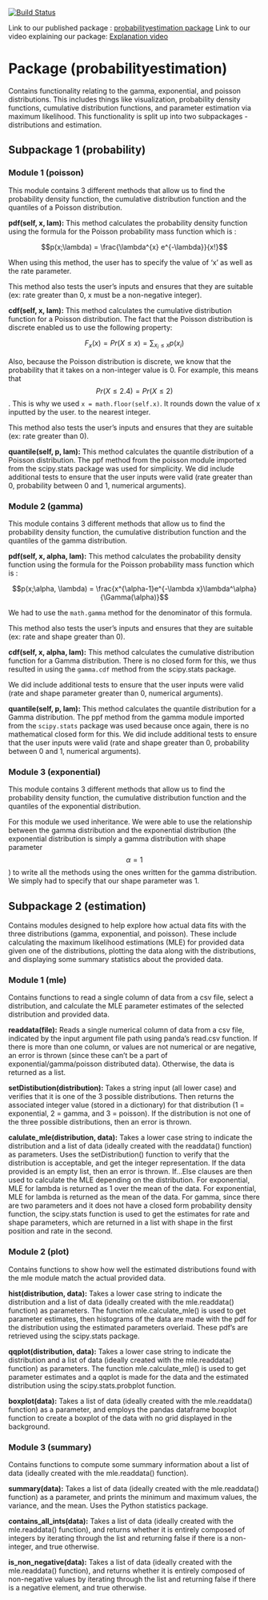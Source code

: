 [![Build Status](https://app.travis-ci.com/SaraAnnHall/533Lab4_SaraJustine.svg?token=fCRD5ox8wxGuFNwfs8Ju&branch=main)](https://app.travis-ci.com/SaraAnnHall/533Lab4_SaraJustine)

Link to our published package : [probabilityestimation package](https://pypi.org/project/probabilityestimation/#files)
Link to our video explaining our package: [Explanation video](https://www.youtube.com/watch?v=1lO4IPPRAhQ)

# Package (probabilityestimation) 
Contains functionality relating to the gamma, exponential, and poisson distributions. This includes things like visualization, probability density functions, cumulative distribution functions, and parameter estimation via maximum likelihood. This functionality is split up into two subpackages - distributions and estimation. 
## Subpackage 1 (probability)
### Module 1 (poisson)
This module contains 3 different methods that allow us to find the probability density function, the cumulative distribution function and the quantiles of a Poisson distribution. 

**pdf(self, x, lam):** This method calculates the probability density function using the formula for the Poisson probability mass function which is :

$$p(x;\lambda) = \frac{\lambda^{x} e^{-\lambda}}{x!}$$

When using this method, the user has to specify the value of ‘x’ as well as the rate parameter.

This method also tests the user’s inputs and ensures that they are suitable (ex: rate greater than 0, x must be a non-negative integer).

**cdf(self, x, lam):** This method calculates the cumulative distribution function for a Poisson distribution. The fact that the Poisson distribution is discrete enabled us to use the following property: 

$$F_x(x) = Pr(X \le x) = \sum_{x_i \le x}p(x_i)$$

Also, because the Poisson distribution is discrete, we know that the probability that it takes on a non-integer value is 0. For example, this means that $$Pr(X \le 2.4) = Pr(X \le 2)$$. This is why we used `x = math.floor(self.x)`. It rounds down the value of x inputted by the user. 
to the nearest integer. 

This method also tests the user’s inputs and ensures that they are suitable (ex: rate greater than 0).

**quantile(self, p, lam):** This method calculates the quantile distribution of a Poisson distribution. The ppf method from the poisson module imported from the scipy.stats package was used for simplicity. We did include additional tests to ensure that the user inputs were valid (rate greater than 0, probability between 0 and 1, numerical arguments).

### Module 2 (gamma)
This module contains 3 different methods that allow us to find the probability density function, the cumulative distribution function and the quantiles of the gamma distribution. 

**pdf(self, x, alpha, lam):** This method calculates the probability density function using the formula for the Poisson probability mass function which is :

$$p(x;\alpha, \lambda) = \frac{x^{\alpha-1}e^{-\lambda x}\lambda^\alpha}{\Gamma(\alpha)}$$

We had to use the `math.gamma` method for the denominator of this formula.

This method also tests the user’s inputs and ensures that they are suitable (ex: rate and shape greater than 0).

**cdf(self, x, alpha, lam):** This method calculates the cumulative distribution function for a Gamma distribution. There is no closed form for this, we thus resulted in using the `gamma.cdf` method from the scipy.stats package.

We did include additional tests to ensure that the user inputs were valid (rate and shape parameter greater than 0, numerical arguments).

**quantile(self, p, lam):** This method calculates the quantile distribution for a Gamma distribution. The ppf method from the gamma module imported from the `scipy.stats` package was used because once again, there is no mathematical closed form for this. We did include additional tests to ensure that the user inputs were valid (rate and shape greater than 0, probability between 0 and 1, numerical arguments).

### Module 3 (exponential)
This module contains 3 different methods that allow us to find the probability density function, the cumulative distribution function and the quantiles of the exponential distribution. 

For this module we used inheritance. We were able to use the relationship between the gamma distribution and the exponential distribution (the exponential distribution is simply a gamma distribution with shape parameter $$\alpha = 1$$) to write all the methods using the ones written for the gamma distribution. We simply had to specify that our shape parameter was 1.
## Subpackage 2 (estimation)
Contains modules designed to help explore how actual data fits with the three distributions (gamma, exponential, and poisson). These include calculating the maximum likelihood estimations (MLE) for provided data given one of the distributions, plotting the data along with the distributions, and displaying some summary statistics about the provided data. 
### Module 1 (mle)
Contains functions to read a single column of data from a csv file, select a distribution, and calculate the MLE parameter estimates of the selected distribution and provided data. 

**readdata(file):** Reads a single numerical column of data from a csv file, indicated by the input argument file path using panda’s read.csv function. If there is more than one column, or values are not numerical or are negative, an error is thrown (since these can’t be a part of exponential/gamma/poisson distributed data). Otherwise, the data is returned as a list. 

**setDistibution(distribution):** Takes a string input (all lower case) and verifies that it is one of the 3 possible distributions. Then returns the associated integer value (stored in a dictionary) for that distribution (1 = exponential, 2 = gamma, and 3 = poisson). If the distribution is not one of the three possible distributions, then an error is thrown. 

**calulate_mle(distribution, data):** Takes a lower case string to indicate the distribution and a list of data (ideally created with the readdata() function) as parameters. Uses the setDistribution() function to verify that the distribution is acceptable, and get the integer representation. If the data provided is an empty list, then an error is thrown. If...Else clauses are then used to calculate the MLE depending on the distribution. For exponential, MLE for lambda is returned as 1 over the mean of the data. For exponential, MLE for lambda is returned as the mean of the data. For gamma, since there are two parameters and it does not have a closed form probability density function, the scipy.stats function is used to get the estimates for rate and shape parameters, which are returned in a list with shape in the first position and rate in the second. 
### Module 2 (plot)
Contains functions to show how well the estimated distributions found with the mle module match the actual provided data. 

**hist(distribution, data):** Takes a lower case string to indicate the distribution and a list of data (ideally created with the mle.readdata() function) as parameters. The function mle.calculate_mle() is used to get parameter estimates, then histograms of the data are made with the pdf for the distribution using the estimated parameters overlaid. These pdf’s are retrieved using the scipy.stats package. 

**qqplot(distribution, data):** Takes a lower case string to indicate the distribution and a list of data (ideally created with the mle.readdata() function) as parameters. The function mle.calculate_mle() is used to get parameter estimates and a qqplot is made for the data and the estimated distribution using the scipy.stats.probplot function. 

**boxplot(data):** Takes a list of data (ideally created with the mle.readdata() function) as a parameter, and employs the pandas dataframe boxplot function to create a boxplot of the data with no grid displayed in the background. 
### Module 3 (summary)
Contains functions to compute some summary information about a list of data (ideally created with the mle.readdata() function). 

**summary(data):**  Takes a list of data (ideally created with the mle.readdata() function) as a parameter, and prints the minimum and maximum values, the variance, and the mean. Uses the Python statistics package. 

**contains_all_ints(data):** Takes a list of data (ideally created with the mle.readdata() function), and returns whether it is entirely composed of integers by iterating through the list and returning false if there is a non-integer, and true otherwise. 

**is_non_negative(data):** Takes a list of data (ideally created with the mle.readdata() function), and returns whether it is entirely composed of non-negative values by iterating through the list and returning false if there is a negative element, and true otherwise. 
